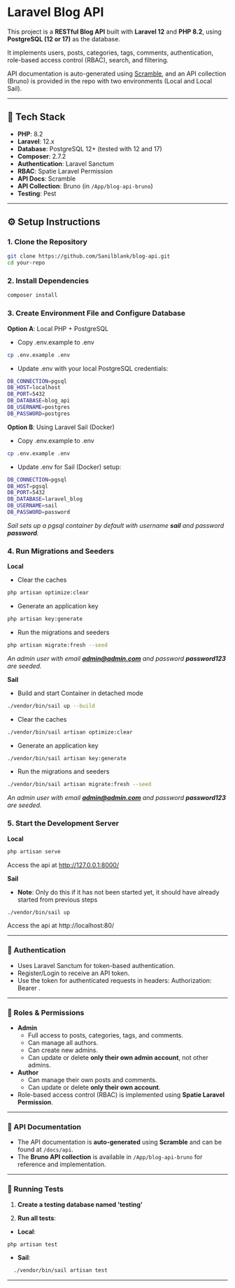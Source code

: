 # Laravel Blog API

This project is a **RESTful Blog API** built with **Laravel 12** and **PHP 8.2**, using **PostgreSQL (12 or 17)** as the database.

It implements users, posts, categories, tags, comments, authentication, role-based access control (RBAC), search, and filtering.

API documentation is auto-generated using [Scramble](https://github.com/dedoc/scramble), and an API collection (Bruno) is provided in the repo with two environments (Local and Local Sail).

---

## 🚀 Tech Stack

- **PHP**: 8.2
- **Laravel**: 12.x
- **Database**: PostgreSQL 12+ (tested with 12 and 17)
- **Composer**: 2.7.2
- **Authentication**: Laravel Sanctum
- **RBAC**: Spatie Laravel Permission
- **API Docs**: Scramble
- **API Collection**: Bruno (in `/App/blog-api-bruno`)
- **Testing**: Pest

---

## ⚙️ Setup Instructions

### 1. Clone the Repository
```bash
git clone https://github.com/Sanilblank/blog-api.git
cd your-repo
```

### 2. Install Dependencies
```bash
composer install
```

### 3. Create Environment File and Configure Database
**Option A**: Local PHP + PostgreSQL
* Copy .env.example to .env
```bash
cp .env.example .env
```
* Update .env with your local PostgreSQL credentials:
```bash
DB_CONNECTION=pgsql
DB_HOST=localhost
DB_PORT=5432
DB_DATABASE=blog_api
DB_USERNAME=postgres
DB_PASSWORD=postgres
```
**Option B**: Using Laravel Sail (Docker)
* Copy .env.example to .env
```bash
cp .env.example .env
```
* Update .env for Sail (Docker) setup:
```bash
DB_CONNECTION=pgsql
DB_HOST=pgsql
DB_PORT=5432
DB_DATABASE=laravel_blog
DB_USERNAME=sail
DB_PASSWORD=password
```
_Sail sets up a pgsql container by default with username **sail** and password **password**._

### 4. Run Migrations and Seeders
**Local**

* Clear the caches
```bash
php artisan optimize:clear
```

* Generate an application key
```bash
php artisan key:generate
```

* Run the migrations and seeders
```bash
php artisan migrate:fresh --seed
```
_An admin user with email **admin@admin.com** and password **password123** are seeded._

**Sail**

* Build and start Container in detached mode
```bash
./vendor/bin/sail up --build
```
* Clear the caches
```bash
./vendor/bin/sail artisan optimize:clear
```

* Generate an application key
```bash
./vendor/bin/sail artisan key:generate
```
* Run the migrations and seeders
```bash
./vendor/bin/sail artisan migrate:fresh --seed
```

_An admin user with email **admin@admin.com** and password **password123** are seeded._

### 5. Start the Development Server
**Local**
```bash
php artisan serve
```
Access the api at http://127.0.0.1:8000/

**Sail**
* **Note**: Only do this if it has not been started yet, it should have already started from previous steps
```bash
./vendor/bin/sail up
```
Access the api at http://localhost:80/

---

### 👤 Authentication
* Uses Laravel Sanctum for token-based authentication.
* Register/Login to receive an API token.
* Use the token for authenticated requests in headers: Authorization: Bearer <token>.

---

### 👮 Roles & Permissions
- **Admin**
    - Full access to posts, categories, tags, and comments.
    - Can manage all authors.
    - Can create new admins.
    - Can update or delete **only their own admin account**, not other admins.
- **Author**
    - Can manage their own posts and comments.
    - Can update or delete **only their own account**.
- Role-based access control (RBAC) is implemented using **Spatie Laravel Permission**.

---

### 📝 API Documentation

- The API documentation is **auto-generated** using **Scramble** and can be found at `/docs/api`.
- The **Bruno API collection** is available in `/App/blog-api-bruno` for reference and implementation.

---

### 🧪 Running Tests

1. **Create a testing database named 'testing'**

2. **Run all tests**:

- **Local**:  
```bash
php artisan test
```

- **Sail**: 
```bash
  ./vendor/bin/sail artisan test
```
---
